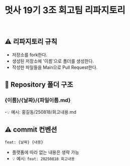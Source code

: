# 멋사 19기 3조 회고팀 리파지토리
 
<br>

## ⚠️ 리파지토리 규칙
- 저장소를 fork한다.
- 생성된 저장소에 '이름'으로 폴더를 생성한다.
- 작성한 파일들을 Main으로 Pull Request한다.

## 📁 Repository 폴더 구조
### {이름}/{날짜}/{파일이름.md}
-💡 예시: 홍길동/250818/회고내용.md

## ⚠️ commit 컨벤션

```
feat: {날짜} {내용}
``` 

- 플랫폼에 따라 없는 내용은 생략 가능
- 💡 예시: `feat: 20250818 회고내용`
